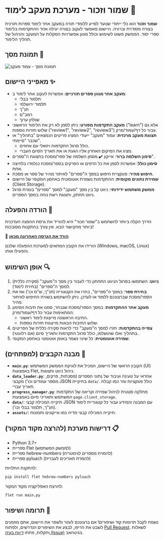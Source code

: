 # שמור וזכור - מערכת מעקב לימוד 📖

**שמור וזכור** הוא כלי ייחודי שנועד לסייע ללומדי תורה במעקב אחר לימוד ספרות תורנית בצורה מסודרת וברורה. היישום מאפשר לעקוב בצורה יעילה אחר ההתקדמות בלימוד ספרי יסוד. הממשק פשוט לשימוש וכולל מגוון אפשרויות המקלות על המעקב והניהול של תהליך הלימוד.

## תמונת מסך 📸

![תמונת מסך - עמוד מעקב](https://github.com/NHLOCAL/Shamor-Zachor/blob/dev/assets/Shamor%20Zachor%20Tracking%20Screenshot.png?raw=true)

## מאפייני היישום ✨

-   **מעקב אחר מגוון ספרים תורניים**: אפשרות לעקוב אחר לימוד ב:
    -   תלמוד בבלי
    -   תלמוד ירושלמי
    -   תנ"ך
    -   רמב"ם
    -   שולחן ערוך
-   **מעקב התקדמות מפורט**: ניתן לסמן לא רק את הלימוד הראשוני ("learn") אלא גם שלוש חזרות נוספות ("review1", "review2", "review3") עבור כל דף/עמוד/פרק.
-   **תצוגת מעקב מרכזית**: עמוד "מעקב" ייעודי המציג פריטים הנמצאים "בתהליך" או שכבר "סיימתי".
    -   כולל סרגל התקדמות ויזואלי עם אחוזים.
    -   מציג את המיקום האחרון אליו הגעת או את תאריך הסיום העברי.
-   **סימון השלמה ברור**: אייקון ✔️ מסמן השלמה של ספר/מסכת בתצוגת ה"ספרים".
-   **סימון כולל**: אפשרות לסמן את כל הדפים או הפרקים בספר/מסכת כנלמדו בלחיצה אחת.
-   **חיפוש מהיר**: פונקציית חיפוש במסך ה"ספרים" לאיתור מהיר של ספר או מסכת.
-   **שמירת נתונים מקומית**: ההתקדמות נשמרת אוטומטית באחסון המקומי של היישום (Client Storage).
-   **ממשק משתמש ידידותי**: ניווט קל בין מסך "מעקב" למסך "ספרים" בעזרת סרגל ניווט תחתון, ותצוגת רשת נוחה במסך הספרים.

## הורדה והפעלה 🚀

הדרך הקלה ביותר להשתמש ב"שמור וזכור" היא להוריד את גרסת ההפצה העדכנית ביותר מהקישור הבא. אין צורך בהתקנות מסובכות!

🔗 [**הורד את הגרסה האחרונה מכאן**](https://github.com/NHLOCAL/Shamor-Zachor/releases/latest)

הורידו את הקובץ המתאים למערכת ההפעלה שלכם (Windows, macOS, Linux) והפעילו אותו.

## אופן השימוש 🔍

1.  **ניווט**: השתמשו בסרגל הניווט התחתון כדי לעבור בין מסך ה"מעקב" (סקירה כללית) למסך ה"ספרים" (בחירת לימוד).
2.  **בחירת ספר**: במסך ה"ספרים", בחרו את הקטגוריה (תנ"ך, ש"ס וכו') ואז את הספר/מסכת שברצונכם ללמוד או לעדכן. ניתן להשתמש בשורת החיפוש לאיתור מהיר.
3.  **מעקב אחר ההתקדמות**: במסך הספר/מסכת שנבחר, סמנו את תיבות הסימון המתאימות עבור כל דף/עמוד/פרק:
    -   התיבה הראשונה מייצגת לימוד ראשוני.
    -   שלוש התיבות הבאות מייצגות חזרות נוספות.
4.  **צפייה בהתקדמות**: חזרו למסך ה"מעקב" כדי לראות סקירה כללית של הפריטים בתהליך ואלו שהושלמו, כולל סרגל התקדמות ותאריך סיום (אם רלוונטי).
5.  **שמירה אוטומטית**: כל שינוי נשמר באופן אוטומטי באחסון המקומי.

## מבנה הקבצים (למפתחים) 📂

-   **`main.py`**: הקובץ הראשי של היישום, המכיל את לוגיקת הממשק המשתמש (UI) באמצעות Flet, ניהול ניווט ותצוגות.
-   **`data_loader.py`**: אחראי על טעינה ועיבוד של נתוני הספרים (מסכתות, פרקים, מספר עמודים וכו') מקבצי JSON בתיקיית `data/`. כולל פונקציות עזר כמו קבלת תאריך עברי.
-   **`progress_manager.py`**: מחלקה סטטית לניהול שמירה וקריאה של התקדמות המשתמש ותאריכי סיום באמצעות `page.client_storage`.
-   **`data/`**: תיקייה המכילה קבצי JSON עם המבנה והמידע עבור כל קטגוריית לימוד (תנ"ך, תלמוד בבלי וכו').
-   **`assets/`**: תיקייה המכילה קבצי מדיה כמו אייקונים ותמונות.

## דרישות מערכת (להרצה מקוד המקור) 📋

-   Python 3.7+
-   ספריית Flet (לממשק המשתמש)
-   ספריית hebrew-numbers (להמרת מספרים לגימטריה)
-   ספריית pyluach (להמרת תאריכים לעברית)

להתקנת התלויות:
```bash
pip install flet hebrew-numbers pyluach
```
להרצת האפליקציה מקוד המקור:
```bash
flet run main.py
```

## תרומה ושיפור 🤝

נשמח לקבל תרומות קוד ושיפורים! אם ברצונכם לעזור ולשפר את היישום, אתם מוזמנים לשבט את הריפו, לבצע את השיפורים הנדרשים, ולפתוח [Pull Request](https://github.com/NHLOCAL/Shamor-Zachor/pulls). לשאלות ותקלות, פתחו [דיווח בעיה (Issue)](https://github.com/NHLOCAL/Shamor-Zachor/issues) בגיטהאב.
